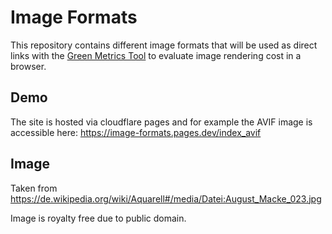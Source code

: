 # Image Formats

This repository contains different image formats that will be used as direct links with the [Green Metrics Tool](https://www.green-coding.io/projects/green-metrics-tool) to evaluate image rendering cost in a browser.

## Demo

The site is hosted via cloudflare pages and for example the AVIF image is accessible here: https://image-formats.pages.dev/index_avif

## Image

Taken from https://de.wikipedia.org/wiki/Aquarell#/media/Datei:August_Macke_023.jpg

Image is royalty free due to public domain.